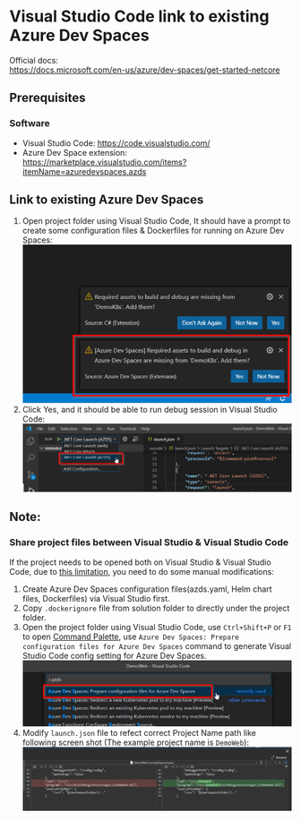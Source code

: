 # Visual Studio Code link to existing Azure Dev Spaces

Official docs:   
https://docs.microsoft.com/en-us/azure/dev-spaces/get-started-netcore

## Prerequisites

### Software

* Visual Studio Code: https://code.visualstudio.com/
* Azure Dev Space extension: https://marketplace.visualstudio.com/items?itemName=azuredevspaces.azds

## Link to existing Azure Dev Spaces

1. Open project folder using Visual Studio Code, It should have a prompt to create some configuration files & Dockerfiles for running on Azure Dev Spaces:
    ![VSCode prompt create Azure Dev Space config files](./img/VSCode_prompt_enable.png)
2. Click Yes, and it should be able to run debug session in Visual Studio Code:   
    ![VSCode Azure Dev Space debug](./img/VSCode_debug_dev_spaces.png)
    
## Note:

### Share project files between Visual Studio & Visual Studio Code

If the project needs to be opened both on Visual Studio & Visual Studio Code, due to [this limitation](https://github.com/Azure/dev-spaces/issues/269#issuecomment-611823981), you need to do some manual modifications: 

1. Create Azure Dev Spaces configuration files(azds.yaml, Helm chart files, Dockerfiles) via Visual Studio first.
2. Copy `.dockerignore` file from solution folder to directly under the project folder.
3. Open the project folder using Visual Studio Code, use `Ctrl+Shift+P` or `F1` to open [Command Palette](https://code.visualstudio.com/docs/getstarted/tips-and-tricks#_command-palette), use `Azure Dev Spaces: Prepare configuration files for Azure Dev Spaces` command to generate Visual Studio Code config setting for Azure Dev Spaces.  
    ![VSCode prepare configuration](./img/VSCode_prepare_debug_dev_spaces.png)
4. Modify `launch.json` file to refect correct Project Name path like following screen shot (The example project name is `DemoWeb`):   
    ![VSCode launch.json modification](./img/VSCode_modify_launch_json.png)